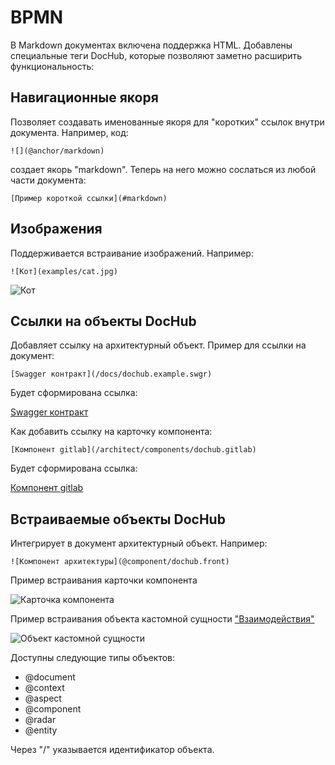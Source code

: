 # BPMN

В Markdown документах включена поддержка HTML. Добавлены специальные теги DocHub, которые позволяют
заметно расширить функциональность:

## Навигационные якоря
Позволяет создавать именованные якоря для "коротких" ссылок внутри документа. Например, код:
```
![](@anchor/markdown)
```
создает якорь "markdown". Теперь на него можно сослаться из любой части документа:
```
[Пример короткой ссылки](#markdown)
```

## Изображения
Поддерживается встраивание изображений. Например:

```
![Кот](examples/cat.jpg)
```

![Кот](examples/cat.jpg)

## Ссылки на объекты DocHub
Добавляет ссылку на архитектурный объект. Пример для ссылки на документ:
```
[Swagger контракт](/docs/dochub.example.swgr)
```

Будет сформирована ссылка:

[Swagger контракт](/docs/dochub.example.swgr)

Как добавить ссылку на карточку компонента:
```
[Компонент gitlab](/architect/components/dochub.gitlab)
```

Будет сформирована ссылка:

[Компонент gitlab](/architect/components/dochub.gitlab)

## Встраиваемые объекты DocHub
Интегрирует в документ архитектурный объект. Например:
```
![Компонент архитектуры](@component/dochub.front)
```

Пример встраивания карточки компонента 

![Карточка компонента](@component/dochub.front)


Пример встраивания объекта кастомной сущности ["Взаимодействия"](/entities/interactions/tree)

![Объект кастомной сущности](@entity/interactions/blank?id=dochub.user.check)

Доступны следующие типы объектов: 
* @document
* @context
* @aspect
* @component
* @radar
* @entity

Через "/" указывается идентификатор объекта. 


